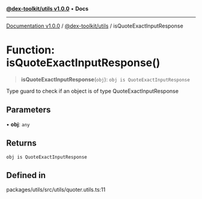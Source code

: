 [**@dex-toolkit/utils v1.0.0**](../README.md) • **Docs**

***

[Documentation v1.0.0](../../../packages.md) / [@dex-toolkit/utils](../README.md) / isQuoteExactInputResponse

# Function: isQuoteExactInputResponse()

> **isQuoteExactInputResponse**(`obj`): `obj is QuoteExactInputResponse`

Type guard to check if an object is of type QuoteExactInputResponse

## Parameters

• **obj**: `any`

## Returns

`obj is QuoteExactInputResponse`

## Defined in

packages/utils/src/utils/quoter.utils.ts:11
